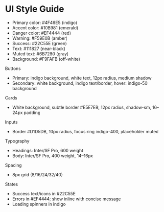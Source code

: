 # UI Style Guide

- Primary color: #4F46E5 (indigo)
- Accent color:  #10B981 (emerald)
- Danger color:  #EF4444 (red)
- Warning:       #F59E0B (amber)
- Success:       #22C55E (green)
- Text:          #111827 (near-black)
- Muted text:    #6B7280 (gray)
- Background:    #F9FAFB (off-white)

Buttons
- Primary: indigo background, white text, 12px radius, medium shadow
- Secondary: white background, indigo text/border, hover: indigo-50 background

Cards
- White background, subtle border #E5E7EB, 12px radius, shadow-sm, 16–24px padding

Inputs
- Border #D1D5DB, 10px radius, focus ring indigo-400, placeholder muted

Typography
- Headings: Inter/SF Pro, 600 weight
- Body: Inter/SF Pro, 400 weight, 14–16px

Spacing
- 8px grid (8/16/24/32/40)

States
- Success text/icons in #22C55E
- Errors in #EF4444; show inline with concise message
- Loading spinners in indigo


